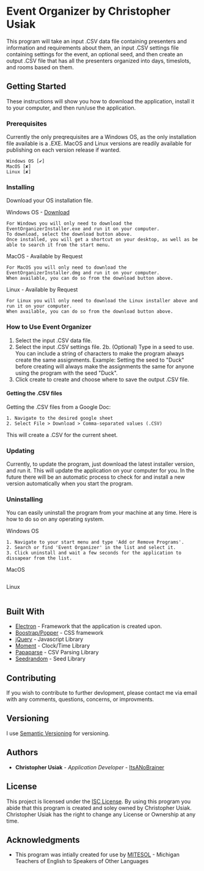 # Event Organizer by Christopher Usiak

This program will take an input .CSV data file containing presenters and information and requirements about them, an input .CSV settings file containing settings for the event, an optional seed, and then create an output .CSV file that has all the presenters organized into days, timeslots, and rooms based on them. 

## Getting Started

These instructions will show you how to download the application, install it to your computer, and then run/use the application.

### Prerequisites

Currently the only preqrequisites are a Windows OS, as the only installation file available is a .EXE. MacOS and Linux versions are readily available for publishing on each version release if wanted.

```
Windows OS [✔]
MacOS [✘]
Linux [✘]
```

### Installing

Download your OS installation file.

Windows OS - [Download](https://github.com/ItsANoBrainer/EventOrganizer/raw/master/EventOrganizerInstaller.exe)

```
For Windows you will only need to download the EventOrganizerInstaller.exe and run it on your computer.
To download, select the download button above.
Once installed, you will get a shortcut on your desktop, as well as be able to search it from the start menu.
```

MacOS - Available by Request

```
For MacOS you will only need to download the EventOrganizerInstaller.dmg and run it on your computer.
When available, you can do so from the download button above.
```

Linux - Available by Request

```
For Linux you will only need to download the Linux installer above and run it on your computer.
When available, you can do so from the download button above.
```

### How to Use Event Organizer

1. Select the input .CSV data file.
2. Select the input .CSV settings file.
2b. (Optional) Type in a seed to use. You can include a string of characters to make the program always create the same assignments. Example: Setting the seed to "Duck" before creating will always make the assignments the same for anyone using the program with the seed "Duck".
3. Click create to create and choose where to save the output .CSV file.

#### Getting the .CSV files
Getting the .CSV files from a Google Doc:
```
1. Navigate to the desired google sheet
2. Select File > Download > Comma-separated values (.CSV)
```
This will create a .CSV for the current sheet. 

### Updating

Currently, to update the program, just download the latest installer version, and run it. This will update the application on your computer for you.
In the future there will be an automatic process to check for and install a new version automatically when you start the program.

### Uninstalling

You can easily uninstall the program from your machine at any time. Here is how to do so on any operating system.

Windows OS

```
1. Navigate to your start menu and type 'Add or Remove Programs'.
2. Search or find 'Event Organizer' in the list and select it.
3. Click uninstall and wait a few seconds for the application to dissapear from the list.
```

MacOS

```
```

Linux

```
```

## Built With

* [Electron]() - Framework that the application is created upon.
* [Boostrap/Popper]() - CSS framework
* [jQuery]() - Javascript Library
* [Moment]() - Clock/Time Library
* [Papaparse]() - CSV Parsing Library
* [Seedrandom]() - Seed Library

## Contributing

If you wish to contribute to further devlopment, please contact me via email with any comments, questions, concerns, or improvments.

## Versioning

I use [Semantic Versioning](http://semver.org/) for versioning.

## Authors

* **Christopher Usiak** - *Application Developer* - [ItsANoBrainer](https://github.com/ItsANoBrainer)

## License

This project is licensed under the [ISC License](https://opensource.org/licenses/ISC). 
By using this program you abide that this program is created and soley owned by Christopher Usiak.
Christopher Usiak has the right to change any License or Ownership at any time.

## Acknowledgments

* This program was intially created for use by [MITESOL](http://mitesol.org/) - Michigan Teachers of English to Speakers of Other Languages  
